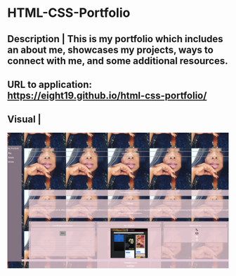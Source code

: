 # HTML-CSS-Portfolio



## Description | This is my portfolio which includes an about me, showcases my projects, ways to connect with me, and some additional resources.

## URL to application: https://eight19.github.io/html-css-portfolio/


## Visual |
![127 0 0 1_5500_index html (1)](https://github.com/Eight19/html-css-portfolio/blob/main/Assets/images/eight19.github.io_html-css-portfolio_%20image.png)


